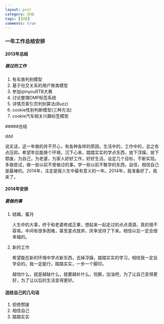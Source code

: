 ```yaml
---
layout: post
category: 总结
tags: [总结]
comments: true
---
```

### 一年工作总结安排

#### 2013年总结

##### 做过的工作


1. 有车族判别模型2. 基于社交关系的用户聚类模型3. 参加ipinyouRTB大赛4. 讨论整理DMP标签系统5. 详情页索引页判别算法(Buzz)6. cookie性别判断模型(三种方法)7. cookie汽车相关兴趣标签模型

#####总结

ddd

说实话，这一年做的并不开心，有各种各样的原因，生活中的，工作中的，总之有点压抑。希望年后能换个环境，沉下心来，踏踏实实的学点东西，放下浮躁，放下颓废，为自己，为老婆，为家人好好工作，好好生活。设定几个目标，不断实现。多做尝试，做一些以前不曾做过的事。学一些以前不敢学的东西。自信，相信自己是最棒的。2014年，注定是我人生中最有意义的一年。2014年，我准备好了，我来了。

#### 2014年安排

##### 要做的事
	
1. 结婚，蜜月

	人生中的大事，终于和老婆修成正果，想起来一起走过的点点滴滴，真的很不容易。中间有很多困难，甚至差点放弃，庆幸坚持了下来。相信以后一定会很幸福的。

2. 新的工作

	希望能在新的环境中学点新东西，去掉浮躁，踏踏实实的学习，相信我一定会学会的。我一定能行，踏踏实实，一步一个脚印。
	
	越怕什么，就是越缺什么，就要越补什么，倪鹏，加油吧，为了让自己变得更好，为了让以后的生活变得更好。


#### 送给自己的几句话

1. 拒绝颓废
2. 相信自己
3. 踏踏实实
	
			